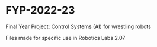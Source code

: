 # FYP-2022-23
Final Year Project: Control Systems (AI) for wrestling robots

Files made for specific use in Robotics Labs 2.07
